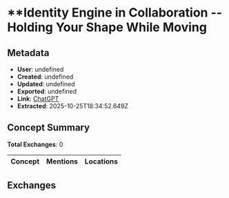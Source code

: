 # **Identity Engine in Collaboration -- Holding Your Shape While Moving

## Metadata

- **User**: undefined
- **Created**: undefined
- **Updated**: undefined
- **Exported**: undefined
- **Link**: [ChatGPT](undefined)
- **Extracted**: 2025-10-25T18:34:52.649Z

## Concept Summary

**Total Exchanges**: 0

| Concept | Mentions | Locations |
|---------|----------|----------|

## Exchanges

